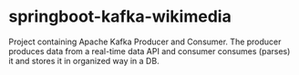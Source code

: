 # springboot-kafka-wikimedia
Project containing Apache Kafka Producer and Consumer. The producer produces data from a real-time data API and consumer consumes (parses) it and stores it in organized way in a DB.
